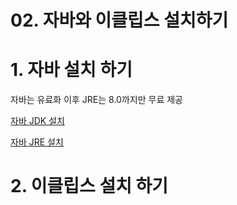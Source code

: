 # 02. 자바와 이클립스 설치하기

# 1. 자바 설치 하기

자바는 유료화 이후 JRE는 8.0까지만 무료 제공
    
[자바 JDK 설치](https://www.oracle.com/java/technologies/javase-jdk15-downloads.html)

[자바 JRE 설치](https://www.java.com/ko/download/)

# 2. 이클립스 설치 하기

